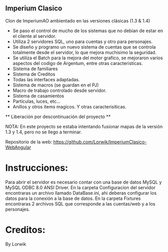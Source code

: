 ## Imperium Clasico

Clon de ImperiumAO ambientado en las versiones clásicas (1.3 & 1.4)

- Se paso el control de mucho de los sistemas que no debian de estar en el cliente al servidor.
- Utiliza 2 servidores SQL, uno para cuentas y otro para personajes.
- Se diseño y programo un nuevo sistema de cuentas que se controla totalmente desde el servidor, lo que mejora muchisimo la seguridad.
- Se utiliza el Batch para la mejora del motor grafico, se mejoraron varios aspectos del codigo de Argentum, entre otras caracteristicas.
- Sistema de familiares
- Sistema de Creditos
- Todas las interfaces adaptadas.
- Sistema de macros (se guardan en el PJ)
- Macro de trabajo controlado desde servidor.
- Sistema de casamientos
- Particulas, luces, etc...
- Anillos y otros items magicos.
Y otras caracterisiticas.

** Liberación por descontinuación del proyecto **

NOTA: En este proyecto se estaba intentando fusionar mapas de la versión 1.3 y 1.4, pero no se llego a terminar.

Repositorio de la web: https://github.com/Lorwik/ImperiumClasico-WebAngular

# Instrucciones:

Para abrir el servidor es necesario contar con una base de datos MySQL y MySQL ODBC 8.0 ANSI Driver.
En la carpeta Configuracion del servidor encontraras un archivo llamado DataBase.ini, ahi deberas configurar los datos para la conexión a la base de datos. En la carpeta Fixtures encontraras 2 archivos SQL que corresponde a las cuentas/web y a los personajes.

# Creditos:

By Lorwik